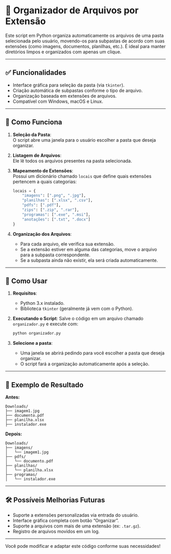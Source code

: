 # 📁 Organizador de Arquivos por Extensão

Este script em Python organiza automaticamente os arquivos de uma pasta selecionada pelo usuário, movendo-os para subpastas de acordo com suas extensões (como imagens, documentos, planilhas, etc.). É ideal para manter diretórios limpos e organizados com apenas um clique.

---

## ✅ Funcionalidades

- Interface gráfica para seleção da pasta (via `tkinter`).
- Criação automática de subpastas conforme o tipo de arquivo.
- Organização baseada em extensões de arquivos.
- Compatível com Windows, macOS e Linux.

---

## 🧠 Como Funciona

1. **Seleção da Pasta**:  
   O script abre uma janela para o usuário escolher a pasta que deseja organizar.

2. **Listagem de Arquivos**:  
   Ele lê todos os arquivos presentes na pasta selecionada.

3. **Mapeamento de Extensões**:  
   Possui um dicionário chamado `locais` que define quais extensões pertencem a quais categorias:
   
   ```python
   locais = {
       "imagens": [".png", ".jpg"],
       "planilhas": [".xlsx", ".csv"],
       "pdfs": [".pdf"],
       "zips": [".zip", ".rar"],
       "programas": [".exe", ".msi"],
       "anotações": [".txt", ".docx"]
   }
   ```

4. **Organização dos Arquivos**:
   - Para cada arquivo, ele verifica sua extensão.
   - Se a extensão estiver em alguma das categorias, move o arquivo para a subpasta correspondente.
   - Se a subpasta ainda não existir, ela será criada automaticamente.

---

## 🚀 Como Usar

1. **Requisitos**:
   - Python 3.x instalado.
   - Biblioteca `tkinter` (geralmente já vem com o Python).

2. **Executando o Script**:
   Salve o código em um arquivo chamado `organizador.py` e execute com:

   ```bash
   python organizador.py
   ```

3. **Selecione a pasta**:
   - Uma janela se abrirá pedindo para você escolher a pasta que deseja organizar.
   - O script fará a organização automaticamente após a seleção.

---

## 🧩 Exemplo de Resultado

**Antes:**
```
Downloads/
├── imagem1.jpg
├── documento.pdf
├── planilha.xlsx
├── instalador.exe
```

**Depois:**
```
Downloads/
├── imagens/
│   └── imagem1.jpg
├── pdfs/
│   └── documento.pdf
├── planilhas/
│   └── planilha.xlsx
├── programas/
│   └── instalador.exe
```

---

## 🛠️ Possíveis Melhorias Futuras

- Suporte a extensões personalizadas via entrada do usuário.
- Interface gráfica completa com botão “Organizar”.
- Suporte a arquivos com mais de uma extensão (ex: `.tar.gz`).
- Registro de arquivos movidos em um log.

---


Você pode modificar e adaptar este código conforme suas necessidades!